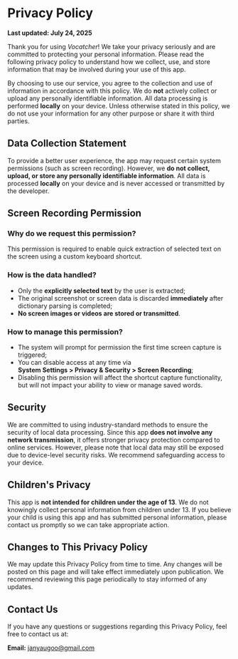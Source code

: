 # Privacy Policy

**Last updated: July 24, 2025**

Thank you for using *Vocatcher*! We take your privacy seriously and are committed to protecting your personal information. Please read the following privacy policy to understand how we collect, use, and store information that may be involved during your use of this app.

By choosing to use our service, you agree to the collection and use of information in accordance with this policy. We do **not** actively collect or upload any personally identifiable information. All data processing is performed **locally** on your device. Unless otherwise stated in this policy, we do not use your information for any other purpose or share it with third parties.

## Data Collection Statement

To provide a better user experience, the app may request certain system permissions (such as screen recording). However, we **do not collect, upload, or store any personally identifiable information**. All data is processed **locally** on your device and is never accessed or transmitted by the developer.

## Screen Recording Permission
### Why do we request this permission?
This permission is required to enable quick extraction of selected text on the screen using a custom keyboard shortcut.

### How is the data handled?
- Only the **explicitly selected text** by the user is extracted;
- The original screenshot or screen data is discarded **immediately** after dictionary parsing is completed;
- **No screen images or videos are stored or transmitted**.

### How to manage this permission?
- The system will prompt for permission the first time screen capture is triggered;
- You can disable access at any time via  
  **System Settings > Privacy & Security > Screen Recording**;
- Disabling this permission will affect the shortcut capture functionality,  
  but will not impact your ability to view or manage saved words.

## Security
We are committed to using industry-standard methods to ensure the security of local data processing. Since this app **does not involve any network transmission**, it offers stronger privacy protection compared to online services. However, please note that local data may still be exposed due to device-level security risks. We recommend safeguarding access to your device.

## Children's Privacy
This app is **not intended for children under the age of 13**. We do not knowingly collect personal information from children under 13. If you believe your child is using this app and has submitted personal information, please contact us promptly so we can take appropriate action.

## Changes to This Privacy Policy
We may update this Privacy Policy from time to time. Any changes will be posted on this page and will take effect immediately upon publication. We recommend reviewing this page periodically to stay informed of any updates.

## Contact Us
If you have any questions or suggestions regarding this Privacy Policy, feel free to contact us at:

**Email:** janyaugoo@gmail.com
